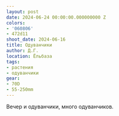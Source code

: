 ```yaml
---
layout: post
date: 2024-06-24 00:00:00.000000000 Z
colors:
- '060806'
- 472d11
shoot_date: 2024-06-16
title: Одуванчики
author: Д.Г.
location: Ёльбаза
tags:
- растения
- одуванчики
gear:
- 70D
- 55-250mm
---
```

Вечер и одуванчики, много одуванчиков.

